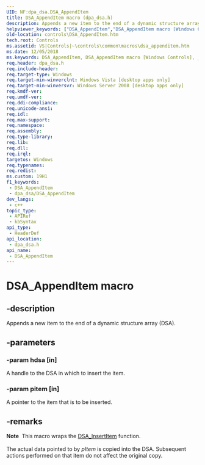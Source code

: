 ```yaml
---
UID: NF:dpa_dsa.DSA_AppendItem
title: DSA_AppendItem macro (dpa_dsa.h)
description: Appends a new item to the end of a dynamic structure array (DSA).
helpviewer_keywords: ["DSA_AppendItem","DSA_AppendItem macro [Windows Controls]","_shell_DSA_AppendItem","_shell_DSA_AppendItem_cpp","controls.DSA_AppendItem","controls._shell_DSA_AppendItem","dpa_dsa/DSA_AppendItem"]
old-location: controls\DSA_AppendItem.htm
tech.root: Controls
ms.assetid: VS|Controls|~\controls\common\macros\dsa_appenditem.htm
ms.date: 12/05/2018
ms.keywords: DSA_AppendItem, DSA_AppendItem macro [Windows Controls], _shell_DSA_AppendItem, _shell_DSA_AppendItem_cpp, controls.DSA_AppendItem, controls._shell_DSA_AppendItem, dpa_dsa/DSA_AppendItem
req.header: dpa_dsa.h
req.include-header: 
req.target-type: Windows
req.target-min-winverclnt: Windows Vista [desktop apps only]
req.target-min-winversvr: Windows Server 2008 [desktop apps only]
req.kmdf-ver: 
req.umdf-ver: 
req.ddi-compliance: 
req.unicode-ansi: 
req.idl: 
req.max-support: 
req.namespace: 
req.assembly: 
req.type-library: 
req.lib: 
req.dll: 
req.irql: 
targetos: Windows
req.typenames: 
req.redist: 
ms.custom: 19H1
f1_keywords:
 - DSA_AppendItem
 - dpa_dsa/DSA_AppendItem
dev_langs:
 - c++
topic_type:
 - APIRef
 - kbSyntax
api_type:
 - HeaderDef
api_location:
 - dpa_dsa.h
api_name:
 - DSA_AppendItem
---
```


# DSA_AppendItem macro


## -description

Appends a new item to the end of a dynamic structure array (DSA).

## -parameters

### -param hdsa [in]

A handle to the DSA in which to insert the item.

### -param pitem [in]

A pointer to the item that is to be inserted.

## -remarks

<div class="alert"><b>Note</b>  This macro wraps the <a href="https://docs.microsoft.com/windows/desktop/api/dpa_dsa/nf-dpa_dsa-dsa_insertitem">DSA_InsertItem</a> function.</div>
<div> </div>
The actual data pointed to by <i>pItem</i> is copied into the DSA. Subsequent actions performed on that item do not affect the original copy.

